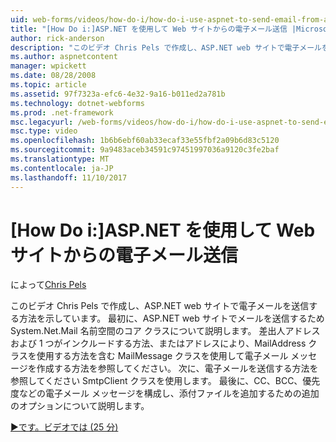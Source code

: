 ```yaml
---
uid: web-forms/videos/how-do-i/how-do-i-use-aspnet-to-send-email-from-a-web-site
title: "[How Do i:]ASP.NET を使用して Web サイトからの電子メール送信 |Microsoft ドキュメント"
author: rick-anderson
description: "このビデオ Chris Pels で作成し、ASP.NET web サイトで電子メールを送信する方法を示しています。 まず、System.Net.Mail 名前空間 f のコア クラスについて説明してください."
ms.author: aspnetcontent
manager: wpickett
ms.date: 08/28/2008
ms.topic: article
ms.assetid: 97f7323a-efc6-4e32-9a16-b011ed2a781b
ms.technology: dotnet-webforms
ms.prod: .net-framework
msc.legacyurl: /web-forms/videos/how-do-i/how-do-i-use-aspnet-to-send-email-from-a-web-site
msc.type: video
ms.openlocfilehash: 1b6b6ebf60ab33ecaf33e55fbf2a09b6d83c5120
ms.sourcegitcommit: 9a9483aceb34591c97451997036a9120c3fe2baf
ms.translationtype: MT
ms.contentlocale: ja-JP
ms.lasthandoff: 11/10/2017
---
```

<a name="how-do-i-use-aspnet-to-send-email-from-a-web-site"></a>[How Do i:]ASP.NET を使用して Web サイトからの電子メール送信
====================
によって[Chris Pels](https://twitter.com/chrispels)

このビデオ Chris Pels で作成し、ASP.NET web サイトで電子メールを送信する方法を示しています。 最初に、ASP.NET web サイトでメールを送信するため System.Net.Mail 名前空間のコア クラスについて説明します。 差出人アドレスおよび 1 つがインクルードする方法、またはアドレスにより、MailAddress クラスを使用する方法を含む MailMessage クラスを使用して電子メール メッセージを作成する方法を参照してください。 次に、電子メールを送信する方法を参照してください SmtpClient クラスを使用します。 最後に、CC、BCC、優先度などの電子メール メッセージを構成し、添付ファイルを追加するための追加のオプションについて説明します。

[&#9654;です。ビデオでは (25 分)](https://channel9.msdn.com/Blogs/ASP-NET-Site-Videos/how-do-i-use-aspnet-to-send-email-from-a-web-site)
